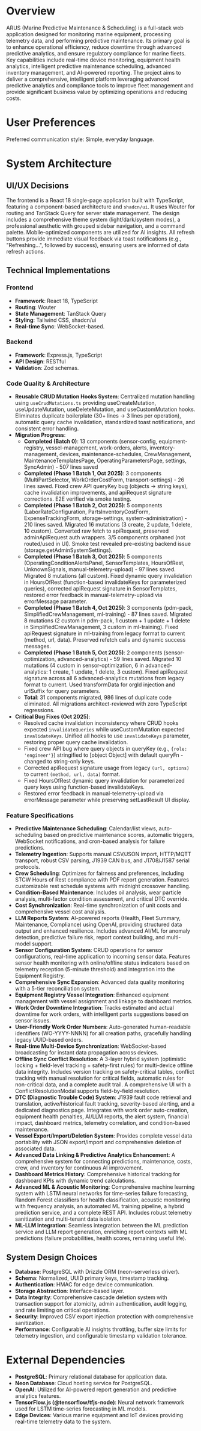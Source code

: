 # Overview

ARUS (Marine Predictive Maintenance & Scheduling) is a full-stack web application designed for monitoring marine equipment, processing telemetry data, and performing predictive maintenance. Its primary goal is to enhance operational efficiency, reduce downtime through advanced predictive analytics, and ensure regulatory compliance for marine fleets. Key capabilities include real-time device monitoring, equipment health analytics, intelligent predictive maintenance scheduling, advanced inventory management, and AI-powered reporting. The project aims to deliver a comprehensive, intelligent platform leveraging advanced predictive analytics and compliance tools to improve fleet management and provide significant business value by optimizing operations and reducing costs.

# User Preferences

Preferred communication style: Simple, everyday language.

# System Architecture

## UI/UX Decisions

The frontend is a React 18 single-page application built with TypeScript, featuring a component-based architecture and `shadcn/ui`. It uses Wouter for routing and TanStack Query for server state management. The design includes a comprehensive theme system (light/dark/system modes), a professional aesthetic with grouped sidebar navigation, and a command palette. Mobile-optimized components are utilized for AI insights. All refresh buttons provide immediate visual feedback via toast notifications (e.g., "Refreshing...", followed by success), ensuring users are informed of data refresh actions.

## Technical Implementations

### Frontend
- **Framework**: React 18, TypeScript
- **Routing**: Wouter
- **State Management**: TanStack Query
- **Styling**: Tailwind CSS, shadcn/ui
- **Real-time Sync**: WebSocket-based.

### Backend
- **Framework**: Express.js, TypeScript
- **API Design**: RESTful
- **Validation**: Zod schemas.

### Code Quality & Architecture
- **Reusable CRUD Mutation Hooks System**: Centralized mutation handling using `useCrudMutations.ts` providing useCreateMutation, useUpdateMutation, useDeleteMutation, and useCustomMutation hooks. Eliminates duplicate boilerplate (30+ lines → 3 lines per operation), automatic query cache invalidation, standardized toast notifications, and consistent error handling.
- **Migration Progress**: 
  - **Completed (Batch 0)**: 13 components (sensor-config, equipment-registry, vessel-management, work-orders, alerts, inventory-management, devices, maintenance-schedules, CrewManagement, MaintenanceTemplatesPage, OperatingParametersPage, settings, SyncAdmin) - 507 lines saved
  - **Completed (Phase 1 Batch 1, Oct 2025)**: 3 components (MultiPartSelector, WorkOrderCostForm, transport-settings) - 26 lines saved. Fixed crew API queryKey bug (objects → string keys), cache invalidation improvements, and apiRequest signature corrections. E2E verified via smoke testing.
  - **Completed (Phase 1 Batch 2, Oct 2025)**: 5 components (LaborRateConfiguration, PartsInventoryCostForm, ExpenseTrackingForm, storage-settings, system-administration) - 210 lines saved. Migrated 16 mutations (3 create, 2 update, 1 delete, 10 custom). Converted raw fetch to apiRequest, preserved adminApiRequest auth wrappers. 3/5 components orphaned (not routed/used in UI). Smoke test revealed pre-existing backend issue (storage.getAdminSystemSettings).
  - **Completed (Phase 1 Batch 3, Oct 2025)**: 5 components (OperatingConditionAlertsPanel, SensorTemplates, HoursOfRest, UnknownSignals, manual-telemetry-upload) - 97 lines saved. Migrated 8 mutations (all custom). Fixed dynamic query invalidation in HoursOfRest (function-based invalidateKeys for parameterized queries), corrected apiRequest signature in SensorTemplates, restored error feedback in manual-telemetry-upload via errorMessage parameter.
  - **Completed (Phase 1 Batch 4, Oct 2025)**: 3 components (pdm-pack, SimplifiedCrewManagement, ml-training) - 87 lines saved. Migrated 8 mutations (2 custom in pdm-pack, 1 custom + 1 update + 1 delete in SimplifiedCrewManagement, 3 custom in ml-training). Fixed apiRequest signature in ml-training from legacy format to current (method, url, data). Preserved refetch calls and dynamic success messages.
  - **Completed (Phase 1 Batch 5, Oct 2025)**: 2 components (sensor-optimization, advanced-analytics) - 59 lines saved. Migrated 10 mutations (4 custom in sensor-optimization, 6 in advanced-analytics: 1 create, 1 update, 1 delete, 3 custom). Fixed apiRequest signature across all 6 advanced-analytics mutations from legacy format to current. Used transformData for orgId injection and urlSuffix for query parameters.
  - **Total**: 31 components migrated, 986 lines of duplicate code eliminated. All migrations architect-reviewed with zero TypeScript regressions.
- **Critical Bug Fixes (Oct 2025)**: 
  - Resolved cache invalidation inconsistency where CRUD hooks expected `invalidateQueries` while useCustomMutation expected `invalidateKeys`. Unified all hooks to use `invalidateKeys` parameter, restoring proper query cache invalidation.
  - Fixed crew API bug where query objects in queryKey (e.g., `{role: 'engineer'}`) stringified to [object Object] with default queryFn - changed to string-only keys.
  - Corrected apiRequest signature usage from legacy `(url, options)` to current `(method, url, data)` format.
  - Fixed HoursOfRest dynamic query invalidation for parameterized query keys using function-based invalidateKeys.
  - Restored error feedback in manual-telemetry-upload via errorMessage parameter while preserving setLastResult UI display.

### Feature Specifications
- **Predictive Maintenance Scheduling**: Calendar/list views, auto-scheduling based on predictive maintenance scores, automatic triggers, WebSocket notifications, and cron-based analysis for failure predictions.
- **Telemetry Ingestion**: Supports manual CSV/JSON import, HTTP/MQTT transport, robust CSV parsing, J1939 CAN bus, and J1708/J1587 serial protocols.
- **Crew Scheduling**: Optimizes for fairness and preferences, including STCW Hours of Rest compliance with PDF report generation. Features customizable rest schedule systems with midnight crossover handling.
- **Condition-Based Maintenance**: Includes oil analysis, wear particle analysis, multi-factor condition assessment, and critical DTC override.
- **Cost Synchronization**: Real-time synchronization of unit costs and comprehensive vessel cost analysis.
- **LLM Reports System**: AI-powered reports (Health, Fleet Summary, Maintenance, Compliance) using OpenAI, providing structured data output and enhanced resilience. Includes advanced AI/ML for anomaly detection, predictive failure risk, report context building, and multi-model support.
- **Sensor Configuration System**: CRUD operations for sensor configurations, real-time application to incoming sensor data. Features sensor health monitoring with online/offline status indicators based on telemetry reception (5-minute threshold) and integration into the Equipment Registry.
- **Comprehensive Sync Expansion**: Advanced data quality monitoring with a 5-tier reconciliation system.
- **Equipment Registry Vessel Integration**: Enhanced equipment management with vessel assignment and linkage to dashboard metrics.
- **Work Order Downtime Integration**: Tracks estimated and actual downtime for work orders, with intelligent parts suggestions based on sensor issues.
- **User-Friendly Work Order Numbers**: Auto-generated human-readable identifiers (WO-YYYY-NNNN) for all creation paths, gracefully handling legacy UUID-based orders.
- **Real-time Multi-Device Synchronization**: WebSocket-based broadcasting for instant data propagation across devices.
- **Offline Sync Conflict Resolution**: A 3-layer hybrid system (optimistic locking + field-level tracking + safety-first rules) for multi-device offline data integrity. Includes version tracking on safety-critical tables, conflict tracking with manual resolution for critical fields, automatic rules for non-critical data, and a complete audit trail. A comprehensive UI with a ConflictResolutionModal supports field-by-field resolution.
- **DTC (Diagnostic Trouble Code) System**: J1939 fault code retrieval and translation, active/historical fault tracking, severity-based alerting, and a dedicated diagnostics page. Integrates with work order auto-creation, equipment health penalties, AI/LLM reports, the alert system, financial impact, dashboard metrics, telemetry correlation, and condition-based maintenance.
- **Vessel Export/Import/Deletion System**: Provides complete vessel data portability with JSON export/import and comprehensive deletion of associated data.
- **Advanced Data Linking & Predictive Analytics Enhancement**: A comprehensive system for connecting predictions, maintenance, costs, crew, and inventory for continuous AI improvement.
- **Dashboard Metrics History**: Comprehensive historical tracking for dashboard KPIs with dynamic trend calculations.
- **Advanced ML & Acoustic Monitoring**: Comprehensive machine learning system with LSTM neural networks for time-series failure forecasting, Random Forest classifiers for health classification, acoustic monitoring with frequency analysis, an automated ML training pipeline, a hybrid prediction service, and a complete REST API. Includes robust telemetry sanitization and multi-tenant data isolation.
- **ML-LLM Integration**: Seamless integration between the ML prediction service and LLM report generation, enriching report contexts with ML predictions (failure probabilities, health scores, remaining useful life).

## System Design Choices
- **Database**: PostgreSQL with Drizzle ORM (neon-serverless driver).
- **Schema**: Normalized, UUID primary keys, timestamp tracking.
- **Authentication**: HMAC for edge device communication.
- **Storage Abstraction**: Interface-based layer.
- **Data Integrity**: Comprehensive cascade deletion system with transaction support for atomicity, admin authentication, audit logging, and rate limiting on critical operations.
- **Security**: Improved CSV export injection protection with comprehensive sanitization.
- **Performance**: Configurable AI insights throttling, buffer size limits for telemetry ingestion, and configurable timestamp validation tolerance.

# External Dependencies

- **PostgreSQL**: Primary relational database for application data.
- **Neon Database**: Cloud hosting service for PostgreSQL.
- **OpenAI**: Utilized for AI-powered report generation and predictive analytics features.
- **TensorFlow.js (@tensorflow/tfjs-node)**: Neural network framework used for LSTM time-series forecasting in ML models.
- **Edge Devices**: Various marine equipment and IoT devices providing real-time telemetry data to the system.